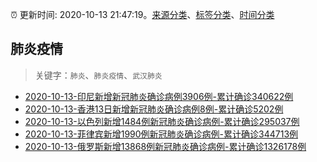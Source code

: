 :alarm_clock: 更新时间: 2020-10-13 21:47:19。[来源分类](../README.md)、[标签分类](../TAGS.md)、[时间分类](../TIMELINE.md)

## 肺炎疫情


> 关键字：`肺炎`、`肺炎疫情`、`武汉肺炎`



- [2020-10-13-印尼新增新冠肺炎确诊病例3906例-累计确诊340622例](http://app.cctv.com/special/cportal/detail/arti/index.html?id=ArtircyzReHc0pKh0llw6KkA201013&isfromapp=1) 
- [2020-10-13-香港13日新增新冠肺炎确诊病例8例-累计确诊5202例](http://app.cctv.com/special/cportal/detail/arti/index.html?id=ArtiCcH9AS20NgUr09eO3Dnm201013&isfromapp=1) 
- [2020-10-13-以色列新增1484例新冠肺炎确诊病例-累计确诊295037例](http://app.cctv.com/special/cportal/detail/arti/index.html?id=ArtiLeLFHpi6TSdxde58lkOc201013&isfromapp=1) 
- [2020-10-13-菲律宾新增1990例新冠肺炎确诊病例-累计确诊344713例](http://app.cctv.com/special/cportal/detail/arti/index.html?id=ArticVhSfGl9H3xmTGzbC4E1201013&isfromapp=1) 
- [2020-10-13-俄罗斯新增13868例新冠肺炎确诊病例-累计确诊1326178例](http://app.cctv.com/special/cportal/detail/arti/index.html?id=ArtiipHUsHOU3Hkiy6vDmQpL201013&isfromapp=1) 